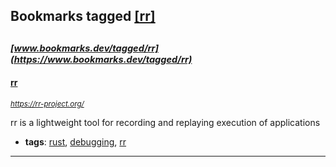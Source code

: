 ## Bookmarks tagged [[rr]](https://www.bookmarks.dev?q=[rr])

_<sup><sup>[www.bookmarks.dev/tagged/rr](https://www.bookmarks.dev/tagged/rr)</sup></sup>_
---
#### [rr](https://rr-project.org/)
_<sup>https://rr-project.org/</sup>_

rr is a lightweight tool for recording and replaying execution of applications
* **tags**: [rust](../tagged/rust.md), [debugging](../tagged/debugging.md), [rr](../tagged/rr.md)
---
